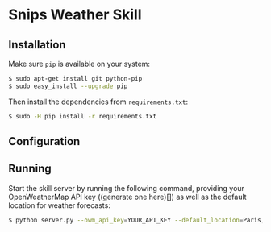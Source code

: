 # Snips Weather Skill

## Installation

Make sure `pip` is available on your system:

```sh
$ sudo apt-get install git python-pip
$ sudo easy_install --upgrade pip
```

Then install the dependencies from `requirements.txt`:

```sh
$ sudo -H pip install -r requirements.txt
```

## Configuration

## Running

Start the skill server by running the following command, providing your OpenWeatherMap API key ((generate one here)[]) as well as the default location for weather forecasts:

```sh
$ python server.py --owm_api_key=YOUR_API_KEY --default_location=Paris,fr
```